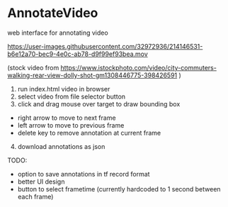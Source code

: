 # AnnotateVideo
web interface for annotating video 


https://user-images.githubusercontent.com/32972936/214146531-b6e12a70-bec9-4e0c-ab78-d9f99ef93bea.mov

(stock video from https://www.istockphoto.com/video/city-commuters-walking-rear-view-dolly-shot-gm1308446775-398426591 )
1) run index.html video in browser
2) select video from file selector button
3) click and drag mouse over target to draw bounding box
  - right arrow to move to next frame
  - left arrow to move to previous frame
  - delete key to remove annotation at current frame
4) download annotations as json 
  
  TODO: 
  - option to save annotations in tf record format
  - better UI design
  - button to select frametime (currently hardcoded to 1 second between each frame)
